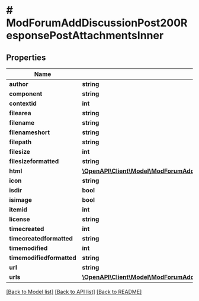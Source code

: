 # # ModForumAddDiscussionPost200ResponsePostAttachmentsInner

## Properties

Name | Type | Description | Notes
------------ | ------------- | ------------- | -------------
**author** | **string** | author | [optional]
**component** | **string** | component | [optional]
**contextid** | **int** | contextid | [optional]
**filearea** | **string** | filearea | [optional]
**filename** | **string** | filename | [optional]
**filenameshort** | **string** | filenameshort | [optional]
**filepath** | **string** | filepath | [optional]
**filesize** | **int** | filesize | [optional]
**filesizeformatted** | **string** | filesizeformatted | [optional]
**html** | [**\OpenAPI\Client\Model\ModForumAddDiscussionPost200ResponsePostAttachmentsInnerHtml**](ModForumAddDiscussionPost200ResponsePostAttachmentsInnerHtml.md) |  | [optional]
**icon** | **string** | icon | [optional]
**isdir** | **bool** | isdir | [optional]
**isimage** | **bool** | isimage | [optional]
**itemid** | **int** | itemid | [optional]
**license** | **string** | license | [optional]
**timecreated** | **int** | timecreated | [optional]
**timecreatedformatted** | **string** | timecreatedformatted | [optional]
**timemodified** | **int** | timemodified | [optional]
**timemodifiedformatted** | **string** | timemodifiedformatted | [optional]
**url** | **string** | url | [optional]
**urls** | [**\OpenAPI\Client\Model\ModForumAddDiscussionPost200ResponsePostAttachmentsInnerUrls**](ModForumAddDiscussionPost200ResponsePostAttachmentsInnerUrls.md) |  | [optional]

[[Back to Model list]](../../README.md#models) [[Back to API list]](../../README.md#endpoints) [[Back to README]](../../README.md)
